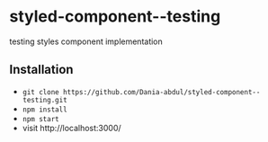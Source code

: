 # styled-component--testing
testing styles component implementation


## Installation

* `git clone https://github.com/Dania-abdul/styled-component--testing.git`
* `npm install`
* `npm start`
* visit http://localhost:3000/
